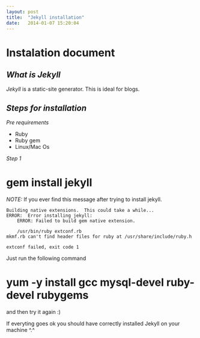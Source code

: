 ```yaml
---
layout: post
title:  "Jekyll installation"
date:   2014-01-07 15:20:04
---
```


**Instalation document**
========================

*What is Jekyll*
----------------

*Jekyll* is a static-site generator. This is ideal for blogs.

*Steps for installation*
------------------------

*Pre requirements*

- Ruby
- Ruby gem
- Linux/Mac Os

*Step 1*

 # gem install jekyll

*NOTE:* If you ever find this message after trying to install jekyll.

    Building native extensions.  This could take a while...
    ERROR:  Error installing jekyll:
    	ERROR: Failed to build gem native extension.

        /usr/bin/ruby extconf.rb
    mkmf.rb can't find header files for ruby at /usr/share/include/ruby.h

    extconf failed, exit code 1

Just run the following command

 # yum -y install gcc mysql-devel ruby-devel rubygems

and then try it again :)

If everyting goes ok you should have correctly installed Jekyll on your machine ^.^

